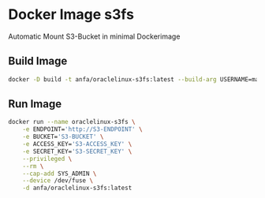 # Docker Image s3fs
Automatic Mount S3-Bucket in minimal Dockerimage

## Build Image

```sh
docker -D build -t anfa/oraclelinux-s3fs:latest --build-arg USERNAME=macanfa .
```

## Run Image

```sh
docker run --name oraclelinux-s3fs \
	-e ENDPOINT='http://S3-ENDPOINT' \
	-e BUCKET='S3-BUCKET' \
	-e ACCESS_KEY='S3-ACCESS_KEY' \
	-e SECRET_KEY='S3-SECRET_KEY' \
	--privileged \
	--rm \
	--cap-add SYS_ADMIN \
	--device /dev/fuse \
	-d anfa/oraclelinux-s3fs:latest
```

